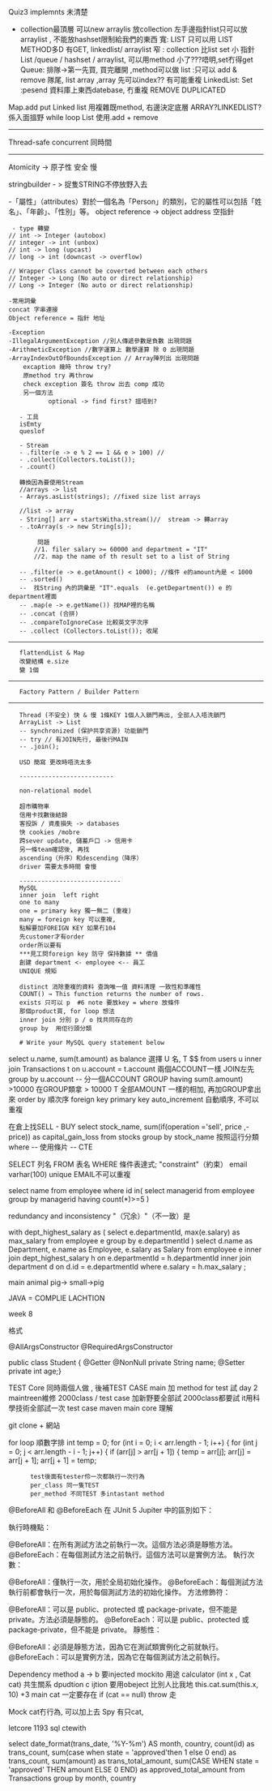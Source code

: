 Quiz3
implemnts 未清楚

- collection最頂層
可以new arraylis 放collection
左手邊指針list只可以放arraylist , 不能放hashset限制給我們的東西
寬:  LIST 只可以用 LIST METHOD多D 有GET, linkedlist/ arraylist
窄 : collection 比list set 小 指針 List /queue / hashset / arraylist, 可以用method 小了???唔明,set冇得get
Queue: 排隊->第一先買, 買完離開 ,method可以做
list :只可以 add & remove 隊尾, list array ,array 先可以index?? 有可能重複
LinkedList: 
Set :pesend 資料庫上東西datebase, 冇重複 REMOVE DUPLICATED

Map.add put 
Linked list 用複雜既method, 右邊決定底層  ARRAY?LINKEDLIST?  係入面搵野  while loop 
List 使用.add + remove
*****
Thread-safe
concurrent 同時間
*****

Atomicity -> 原子性 安全 慢

stringbuilder - > 捉隻STRING不停放野入去

-「屬性」（attributes）對於一個名為「Person」的類別，它的屬性可以包括「姓名」、「年齡」、「性別」等。
object reference -> object address 空指針


     - type 轉變
    // int -> Integer (autobox)
    // integer -> int (unbox)
    // int -> long (upcast)
    // long -> int (downcast -> overflow)

    // Wrapper Class cannot be coverted between each others
    // Integer -> Long (No auto or direct relationship)
    // Long -> Integer (No auto or direct relationship)

    -常用詞彙
    concat 字串連接
    Object reference = 指針 地址
    
    -Exception
    -IllegalArgumentException //別人傳遞參數是負數 出現問題
    -ArithmeticException //數字運算上 數學運算 除 0 出現問題
    -ArrayIndexOutOfBoundsException // Array陣列出 出現問題
        excaption 幾時 throw try?
        原method try 再throw
        check exception 簽名 throw 出去 comp 成功
        另一個方法
               optional -> find first? 搵唔到?
        
       - 工具
       isEmty 
       queslof

       - Stream
       - .filter(e -> e % 2 == 1 && e > 100) //
       - .collect(Collectors.toList());
       - .count()

       轉換因為要使用Stream
       //arrays -> list
       - Arrays.asList(strings); //fixed size list arrays

       //list -> array
       - String[] arr = startsWitha.stream()//  stream -> 轉array
       - .toArray(s -> new String[s]);

            問題
           //1. filer salary >= 60000 and department = "IT"
           //2. map the name of th result set to a list of String

       -- .filter(e -> e.getAmount() < 1000); //條件 e的amount內是 < 1000
       -- .sorted()
       --  找String 內的詞彙是 "IT".equals  (e.getDepartment()) e 的department裡面
       -- .map(e -> e.getName()) 找MAP裡的名稱
       -- .concat (合拼)
       -- .compareToIgnoreCase 比較英文字次序
       -- .collect (Collectors.toList()); 收尾
-----------------------------------------------------------
       flattendList & Map
       改變結構 e.size
       變 1個
------------------------------------------------------------
       Factory Pattern / Builder Pattern



---------------------------------------------------------------
       Thread (不安全) 快 & 慢 1條KEY 1個人入鎖門再出, 全部人入唔洗鎖門
       ArrayList -> List 
       -- synchronized (保护共享资源) 功能鎖門
       -- try // 有JOIN先行, 最後行MAIN
       -- .join();

       USD 簡寫 更改時唔洗太多

       --------------------------

       non-relational model 

       超市購物車
       信用卡找數後結餘
       客投訴 / 資產損失 -> databases
       快 cookies /mobre
       跨sever update, 儲蓄戶口 -> 信用卡
       另一條team確認後, 再找
       ascending（升序）和descending（降序）
       driver 需要太多時間 會慢

       ----------------------------
       MySQL
       inner join  left right
       one to many
       one = primary key 獨一無二 (重複)
       many = foreign key 可以重複, 
       點解要加FOREIGN KEY 如果冇104
       先customer才有order
       order所以要有 
       ***見工問foreign key 防守 保持數據 ** 價值
       創建 department <- employee <-- 員工
       UNIQUE 規矩

       distinct 消除重複的資料 查詢唯一值 資料清理 一致性和準確性
       COUNT() → This function returns the number of rows.
       exists 只可以 p  #6 note 要放key = where 放條件
       那個product買, for loop 想法
       inner join 分別 p / o 找共同存在的
       group by  用佢行頭分類

       # Write your MySQL query statement below

select u.name, sum(t.amount) as balance 選擇 U 名, T $$
from users u inner join Transactions t on u.account = t.account   兩個ACCOUNT一樣 JOIN左先
group by u.account -- 分一個ACCOUNT GROUP
having sum(t.amount) >10000 在GROUP類拿 > 10000
T 全部AMOUNT 一樣的相加, 再加GROUP拿出來
order by  順次序
foreign key 
primary key 
auto_increment 自動順序, 不可以重複

在倉上找SELL - BUY 
select stock_name, sum(if(operation ='sell', price ,-price)) as capital_gain_loss
from stocks
group by stock_name 按照這行分類
where -- 使用條片
-- CTE

SELECT 列名
FROM 表名
WHERE 條件表達式;
"constraint"（約束）
email varhar(100) unique EMAIL不可以重複

select name
from employee
where id in(
    select managerid
    from employee
    group by managerid
    having count(*)>=5
)

redundancy and inconsistency
"（冗余）"（不一致）是

with dept_highest_salary as (
    select e.departmentId, max(e.salary) as max_salary
    from employee e
    group by e.departmentId
)
select d.name as Department, e.name as Employee, e.salary as Salary
from employee e
    inner join dept_highest_salary h on e.departmentId = h.departmentId
    inner join department d on d.id = e.departmentId
where e.salary = h.max_salary
;

main animal
pig->
small->pig

JAVA = COMPLIE LACHTION

week 8

格式

@AllArgsConstructor
@RequiredArgsConstructor

public class Student {
  @Getter
  @NonNull
  private String name;
  @Setter
  private int age;}

  TEST Core 同時兩個人做 , 後補TEST CASE 
  main 加 method for test 試
  day 2 maintreen維修 2000class / test case 加新野要全部試 2000class都要試
  it用科學技術全部試一次 test case  maven
  main core 理解

  git clone + 網站

for loop 順數字排
   int temp = 0;
    for (int i = 0; i < arr.length - 1; i++) {
      for (int j = 0; j < arr.length - i - 1; j++) {
        if (arr[j] > arr[j + 1]) {
          temp = arr[j];
          arr[j] = arr[j + 1];
          arr[j + 1] = temp;

          test後面有tester伶一次都執行一次行為
          per_class 同一隻TEST
          per_method 不同TEST 多intastant method


@BeforeAll 和 @BeforeEach 在 JUnit 5 Jupiter 中的區別如下：

執行時機點：

@BeforeAll：在所有測試方法之前執行一次。這個方法必須是靜態方法。
@BeforeEach：在每個測試方法之前執行。這個方法可以是實例方法。
執行次數：

@BeforeAll：僅執行一次，用於全局初始化操作。
@BeforeEach：每個測試方法執行前都會執行一次，用於每個測試方法的初始化操作。
方法修飾符：

@BeforeAll：可以是 public、protected 或 package-private，但不能是 private。方法必須是靜態的。
@BeforeEach：可以是 public、protected 或 package-private，但不能是 private。
靜態性：

@BeforeAll：必須是靜態方法，因為它在測試類實例化之前就執行。
@BeforeEach：可以是實例方法，因為它在每個測試方法之前執行。

Dependency
method a -> b 要injected mockito 用途
calculator (int x , Cat cat) 共生關系
dpudtion c ijtion
要用obeject 比別人比我地
this.cat.sum(this.x, 10) +3
main cat 一定要存在
if (cat == null)
throw 走 

Mock cat冇行為, 可以加上去
Spy 有只cat,



letcore 1193 sql ctewith

select date_format(trans_date, '%Y-%m') AS month, country,
count(id) as trans_count,
sum(case when state = 'approved'then 1 else 0 end) as trans_count,
sum(amount) as trans_total_amount,
sum(CASE WHEN state = 'approved' THEN amount ELSE 0 END) as approved_total_amount
from Transactions 
group by month, country